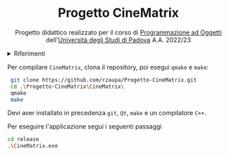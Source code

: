 <h1 style="text-align: center">Progetto CineMatrix</h1>

<p style="text-align: center">
   Progetto didattico realizzato per il corso di <a href="https://didattica.unipd.it/off/2021/LT/SC/SC1167/000ZZ/SC02123180/N0">Programmazione ad Oggetti</a> dell'<a href="https://www.unipd.it/">Università degli Studi di Padova</a> A.A. 2022/23
</p>
<details>
  <summary>Riferimenti</summary>
   
  - [Regolamento del progetto](project-specifications.pdf)
  - [Relazione finale del progetto](Zaupa%20Riccardo%20-%20Relazione%20Progetto%20Programmazione%20ad%20Oggetti.pdf)
</details>

Per compilare `CineMatrix`, clona il repository, poi esegui `qmake` e `make`:
```bash
 git clone https://github.com/rzaupa/Progetto-CineMatrix.git
 cd .\Progetto-CineMatrix\CineMatrix\
 qmake
 make
```
Devi aver installato in precedenza `git`, `Qt`, `make` e un compilatore `C++`.

Per eseguire l'applicazione segui i seguenti passaggi
```bash
cd release
.\CineMatrix.exe
```
